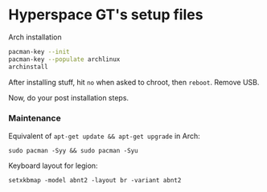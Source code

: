 # Hyperspace GT's setup files

Arch installation
```bash
pacman-key --init
pacman-key --populate archlinux
archinstall
```
After installing stuff, hit `no` when asked to chroot, then `reboot`. Remove USB.

Now, do your post installation steps.



### Maintenance
Equivalent of `apt-get update && apt-get upgrade` in Arch:
```
sudo pacman -Syy && sudo pacman -Syu
```

Keyboard layout for legion:
```
setxkbmap -model abnt2 -layout br -variant abnt2
```
